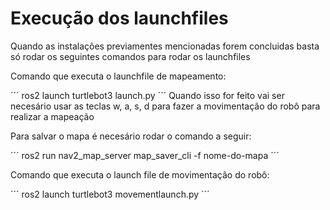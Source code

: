 # Execução dos launchfiles

Quando as instalações previamentes mencionadas forem concluidas basta só rodar os seguintes comandos para rodar os launchfiles

Comando que executa o launchfile de mapeamento:

´´´
ros2 launch turtlebot3 launch.py
´´´
Quando isso for feito vai ser necesário usar as teclas w, a, s, d para fazer a movimentação do robô para realizar a mapeação

Para salvar o mapa é necesário rodar o comando a seguir:

´´´
ros2 run nav2_map_server map_saver_cli -f nome-do-mapa
´´´

Comando que executa o launch file de movimentação do robô:

´´´
ros2 launch turtlebot3 movementlaunch.py
´´´